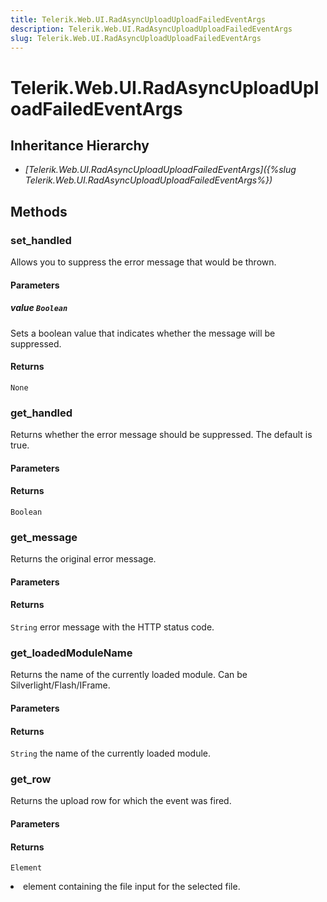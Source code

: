 ```yaml
---
title: Telerik.Web.UI.RadAsyncUploadUploadFailedEventArgs
description: Telerik.Web.UI.RadAsyncUploadUploadFailedEventArgs
slug: Telerik.Web.UI.RadAsyncUploadUploadFailedEventArgs
---
```


# Telerik.Web.UI.RadAsyncUploadUploadFailedEventArgs 

## Inheritance Hierarchy

* *[Telerik.Web.UI.RadAsyncUploadUploadFailedEventArgs]({%slug Telerik.Web.UI.RadAsyncUploadUploadFailedEventArgs%})*


## Methods

### set_handled 

Allows you to suppress the error message that would be thrown.

#### Parameters

##### value `Boolean`

Sets a boolean value that indicates whether the message will be suppressed.

#### Returns

`None`

### get_handled 

Returns whether the error message should be suppressed. The default is true.

#### Parameters

#### Returns

`Boolean`

### get_message 

Returns the original error message.

#### Parameters

#### Returns

`String` error message with the HTTP status code.

### get_loadedModuleName 

Returns the name of the currently loaded module. Can be Silverlight/Flash/IFrame.

#### Parameters

#### Returns

`String` the name of the currently loaded module.

### get_row 

Returns the upload row for which the event was fired.

#### Parameters

#### Returns

`Element` <LI> element containing the file input for the selected file.

